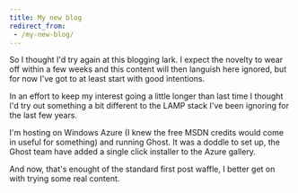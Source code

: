 ```yaml
---
title: My new blog
redirect_from: 
 - /my-new-blog/
---
```


So I thought I'd try again at this blogging lark. I expect the novelty to wear off within a few weeks and this content will then languish here ignored, but for now I've got to at least start with good intentions.

In an effort to keep my interest going a little longer than last time I thought I'd try out something a bit different to the LAMP stack I've been ignoring for the last few years.

I'm hosting on Windows Azure (I knew the free MSDN credits would come in useful for something) and running Ghost. It was a doddle to set up, the Ghost team have added a single click installer to the Azure gallery.

And now, that's enought of the standard first post waffle, I better get on with trying some real content.
